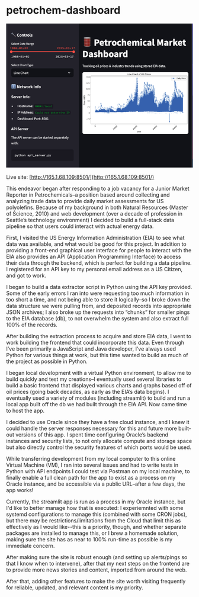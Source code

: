 # petrochem-dashboard

![frontend](public/app1.png)

Live site: [http://165.1.68.109:8501/](http://165.1.68.109:8501/)

This endeavor began after responding to a job vacancy for a Junior Market Reporter in Petrochemicals–a position based around collecting and analyzing trade data to provide daily market assessments for US polyolefins. Because of my background in both Natural Resources (Master of Science, 2010) and web development (over a decade of profession in Seattle’s technology environment) I decided to build a full-stack data pipeline so that users could interact with actual energy data.

First, I visited the US Energy Information Administration (EIA) to see what data was available, and what would be good for this project. In addition to providing a front-end graphical user interface for people to interact with the EIA also provides an API (Application Programming Interface) to access their data through the backend, which is perfect for building a data pipeline. I registered for an API key to my personal email address as a US Citizen, and got to work.

I began to build a data extractor script in Python using the API key provided. Some of the early errors I ran into were requesting too much information in too short a time, and not being able to store it logically–so I broke down the data structure we were pulling from, and deposited records into appropriate JSON archives; I also broke up the requests into “chunks” for smaller pings to the EIA database (db), to not overwhelm the system and also extract full 100% of the records.

After building the extraction process to acquire and store EIA data, I went to work building the frontend that could incorporate this data. Even through I’ve been primarily a JavaScript and Java developer, I’ve always used Python for various things at work, but this time wanted to build as much of the project as possible in Python.

I began local development with a virtual Python environment, to allow me to build quickly and test my creations–I eventually used several libraries to build a basic frontend that displayed various charts and graphs based off of oil prices (going back decades, as early as the EIA’s data begins). I eventually used a variety of modules (including streamlit) to build and run a local app built off the db we had built through the EIA API. Now came time to host the app.

I decided to use Oracle since they have a free cloud instance, and I knew it could handle the server responses necessary for this and future more built-out versions of this app. I spent time configuring Oracle’s backend instances and security lists, to not only allocate compute and storage space but also directly control the security features of which ports would be used.

While transferring development from my local computer to this online Virtual Machine (VM), I ran into several issues and had to write tests in Python with API endpoints I could test via Postman on my local machine, to finally enable a full clean path for the app to exist as a process on my Oracle instance, and be accessible via a public URL–after a few days, the app works!

Currently, the streamlit app is run as a process in my Oracle instance, but I'd like to better manage how that is executed: I experiemnted with some systemd configurations to manage this (combined with some CRON jobs), but there may be restrictions/limitations from the Cloud that limit this as effectively as I would like--this is a priority, though, and whether separate packages are installed to manage this, or I brew a homemade solution, making sure the site has as near to 100% run-time as possible is my immediate concern.

After making sure the site is robust enough (and setting up alerts/pings so that I know when to intervene), after that my next steps on the frontend are to provide more news stories and content, imported from around the web.

After that, adding other features to make the site worth visiting frequently for reliable, updated, and relevant content is my priority.

